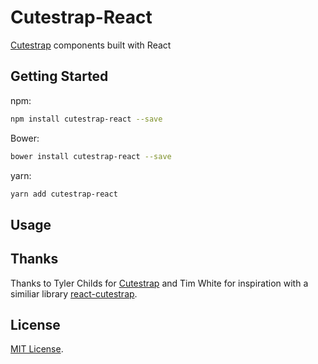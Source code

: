 # Cutestrap-React

[Cutestrap](https://github.com/tylerchilds/cutestrap) components built with React

## Getting Started

npm:

```sh
npm install cutestrap-react --save
```

Bower:

```sh
bower install cutestrap-react --save
```

yarn:

```sh
yarn add cutestrap-react
```

## Usage


## Thanks

Thanks to Tyler Childs for [Cutestrap](https://github.com/tylerchilds/cutestrap) and Tim White for inspiration with a similiar library [react-cutestrap](https://github.com/timwhite47/react-cutestrap).

## License

[MIT License](http://opensource.org/licenses/MIT).
